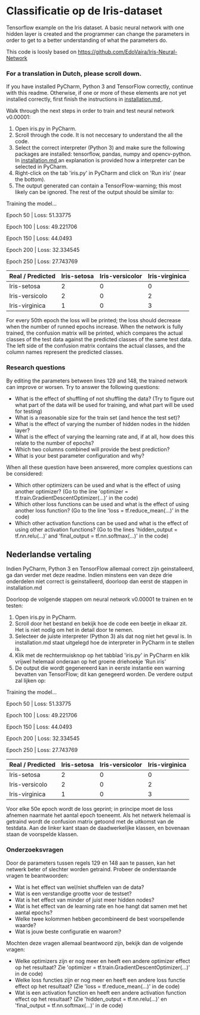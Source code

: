 # Classificatie op de Iris-dataset
Tensorflow example on the Iris dataset. A basic neural network with one hidden layer is created and the programmer can change the parameters in order to get to a better understanding of what the parameters do.

This code is loosly based on https://github.com/EdoVaira/Iris-Neural-Network

### For a translation in Dutch, please scroll down.

If you have installed PyCharm, Python 3 and TensorFlow correctly, continue with this readme. Otherwise, if one or more of these elements are not yet installed correctly, first finish the instructions in [installation.md ](https://github.com/assetinsightnl/course_iris/blob/master/installation.md).

Walk through the next steps in order to train and test neural network v0.00001:
1. Open iris.py in PyCharm.
2. Scroll through the code. It is not neccesary to understand the all the code.
3. Select the correct interpreter (Python 3) and make sure the following packages are installed: tensorflow, pandas, numpy and opencv-python. In [installation.md ](https://github.com/assetinsightnl/course_iris/blob/master/installation.md) an explanation is provided how a interpreter can be selected in PyCharm.
4. Right-click on the tab 'iris.py' in PyCharm and click on 'Run iris' (near the bottom).
5. The output generated can contain a TensorFlow-warning; this most likely can be ignored. The rest of the output should be similar to:

Training the model...

Epoch 50 | Loss: 51.33775

Epoch 100 | Loss: 49.221706

Epoch 150 | Loss: 44.0493

Epoch 200 | Loss: 32.334545

Epoch 250 | Loss: 27.743769

| Real / Predicted | Iris-setosa | Iris-versicolor | Iris-virginica |
|------------------|-------------|-----------------|----------------|
| Iris-setosa      | 2           | 0               | 0              |
| Iris-versicolo   | 2           | 0               | 2              |
| Iris-virginica   | 1           | 0               | 3              |

For every 50th epoch the loss will be printed; the loss should decrease when the number of runned epochs increase. When the network is fully trained, the confusion matrix will be printed, which compares the actual classes of the test data against the predicted classes of the same test data. The left side of the confusion matrix contains the actual classes, and the column names represent the predicted classes.

### Research questions
By editing the parameters between lines 129 and 148, the trained network can improve or worsen. Try to answer the following questions:
- What is the effect of shuffling of not shuffling the data? (Try to figure out what part of the data will be used for training, and what part will be used for testing)
- What is a reasonable size for the train set (and hence the test set)?
- What is the effect of varying the number of hidden nodes in the hidden layer?
- What is the effect of varying the learning rate and, if at all, how does this relate to the number of epochs?
- Which two columns combined will provide the best prediction?
- What is your best parameter configuration and why?

When all these question have been answered, more complex questions can be considered:
- Which other optimizers can be used and what is the effect of using another optimizer? (Go to the line 'optimizer = tf.train.GradientDescentOptimizer(...)' in the code)
- Which other loss functions can be used and what is the effect of using another loss function? (Go to the line 'loss = tf.reduce_mean(...)' in the code)
- Which other activation functions can be used and what is the effect of using other activation functions? (Go to the lines 'hidden_output = tf.nn.relu(...)' and 'final_output = tf.nn.softmax(...)' in the code)

## Nederlandse vertaling
Indien PyCharm, Python 3 en TensorFlow allemaal correct zijn geinstalleerd, ga dan verder met deze readme. Indien minstens een van deze drie onderdelen niet correct is geinstalleerd, doorloop dan eerst de stappen in installation.md

Doorloop de volgende stappen om neural network v0.00001 te trainen en te testen:
1. Open iris.py in PyCharm.
2. Scroll door het bestand en bekijk hoe de code een beetje in elkaar zit. Het is niet nodig om het in detail door te nemen.
3. Selecteer de juiste interpreter (Python 3) als dat nog niet het geval is. In installation.md staat uitgelegd hoe de interpreter in PyCharm in te stellen is.
4. Klik met de rechtermuisknop op het tabblad 'iris.py' in PyCharm en klik vrijwel helemaal onderaan op het groene driehoekje 'Run iris'
5. De output die wordt gegenereerd kan in eerste instantie een warning bevatten van TensorFlow; dit kan genegeerd worden. De verdere output zal lijken op:

Training the model...

Epoch 50 | Loss: 51.33775

Epoch 100 | Loss: 49.221706

Epoch 150 | Loss: 44.0493

Epoch 200 | Loss: 32.334545

Epoch 250 | Loss: 27.743769

| Real / Predicted | Iris-setosa | Iris-versicolor | Iris-virginica |
|------------------|-------------|-----------------|----------------|
| Iris-setosa      | 2           | 0               | 0              |
| Iris-versicolo   | 2           | 0               | 2              |
| Iris-virginica   | 1           | 0               | 3              |

Voor elke 50e epoch wordt de loss geprint; in principe moet de loss afnemen naarmate het aantal epoch toeneemt. Als het netwerk helemaal is getraind wordt de confusion matrix getoond met de uitkomst van de testdata. Aan de linker kant staan de daadwerkelijke klassen, en bovenaan staan de voorspelde klassen.

### Onderzoeksvragen
Door de parameters tussen regels  129 en 148 aan te passen, kan het netwerk beter of slechter worden getraind. Probeer de onderstaande vragen te beantwoorden:
- Wat is het effect van wel/niet shuffelen van de data?
- Wat is een verstandige grootte voor de testset?
- Wat is het effect van minder of juist meer hidden nodes?
- Wat is het effect van de learning rate en hoe hangt dat samen met het aantal epochs?
- Welke twee kolommen hebben gecombineerd de best voorspellende waarde?
- Wat is jouw beste configuratie en waarom?

Mochten deze vragen allemaal beantwoord zijn, bekijk dan de volgende vragen:
- Welke optimizers zijn er nog meer en heeft een andere optimizer effect op het resultaat? Zie 'optimizer = tf.train.GradientDescentOptimizer(...)' in de code)
- Welke loss functies zijn er nog meer en heeft een andere loss functie effect op het resultaat? (Zie 'loss = tf.reduce_mean(...)' in de code)
- Wat is een activation function en heeft een andere activation function effect op het resultaat? (Zie 'hidden_output = tf.nn.relu(...)' en 'final_output = tf.nn.softmax(...)' in de code)
